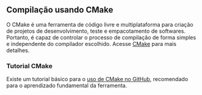 ## Compilação usando CMake
O CMake é uma ferramenta de código livre e multiplataforma para criação de
projetos de desenvolvimento, teste e empacotamento de softwares. Portanto, é
capaz de controlar o processo de compilação de forma simples e independente do
compilador escolhido. Acesse [CMake](https://cmake.org) para mais detalhes.

### Tutorial CMake
Existe um tutorial básico para o [uso de CMake no GitHub](https://github.com/lflrsilva/cmake_tutorial_en), recomendado para o aprendizado fundamental da ferramenta.
